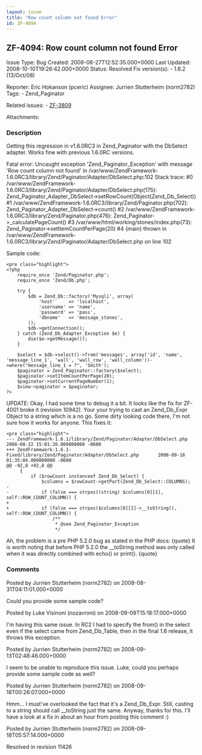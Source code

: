 ```yaml
---
layout: issue
title: "Row count column not found Error"
id: ZF-4094
---
```


ZF-4094: Row count column not found Error
-----------------------------------------

 Issue Type: Bug Created: 2008-08-27T12:52:35.000+0000 Last Updated: 2008-10-10T19:26:42.000+0000 Status: Resolved Fix version(s): - 1.6.2 (13/Oct/08)
 
 Reporter:  Eric Hokanson (pceric)  Assignee:  Jurrien Stutterheim (norm2782)  Tags: - Zend\_Paginator
 
 Related issues: - [ZF-3809](/issues/browse/ZF-3809)
 
 Attachments: 
### Description

Getting this regression in v1.6.0RC3 in Zend\_Paginator with the DbSelect adapter. Works fine with previous 1.6.0RC versions.

Fatal error: Uncaught exception 'Zend\_Paginator\_Exception' with message 'Row count column not found' in /var/www/ZendFramework-1.6.0RC3/library/Zend/Paginator/Adapter/DbSelect.php:102 Stack trace: #0 /var/www/ZendFramework-1.6.0RC3/library/Zend/Paginator/Adapter/DbSelect.php(175): Zend\_Paginator\_Adapter\_DbSelect->setRowCount(Object(Zend\_Db\_Select)) #1 /var/www/ZendFramework-1.6.0RC3/library/Zend/Paginator.php(702): Zend\_Paginator\_Adapter\_DbSelect->count() #2 /var/www/ZendFramework-1.6.0RC3/library/Zend/Paginator.php(476): Zend\_Paginator->\_calculatePageCount() #3 /var/www/html/working/stones/index.php(73): Zend\_Paginator->setItemCountPerPage(20) #4 {main} thrown in /var/www/ZendFramework-1.6.0RC3/library/Zend/Paginator/Adapter/DbSelect.php on line 102

Sample code:

 
    <pre class="highlight">
    <?php
        require_once 'Zend/Paginator.php';
        require_once 'Zend/Db.php';
    
        try {
            $db = Zend_Db::factory('Mysqli', array(
                'host'     => 'localhost',
                'username' => 'name',
                'password' => 'pass',
                'dbname'   => 'message_stones',
            ));
            $db->getConnection();
        } catch (Zend_Db_Adapter_Exception $e) {
            die($e->getMessage());
        }
    
        $select = $db->select()->from('messages', array('id', 'name', 'message_line_1', 'wall', 'wall_row', 'wall_column'))->where("message_line_1 = ?", 'Smith');
        $paginator = Zend_Paginator::factory($select);
        $paginator->setItemCountPerPage(20);
        $paginator->setCurrentPageNumber(1);
        $view->paginator = $paginator;
    ?>


UPDATE: Okay, I had some time to debug it a bit. It looks like the fix for ZF-4001 broke it (revision 10942). Your your trying to cast an Zend\_Db\_Expr Object to a string which is a no go. Some dirty looking code there, I'm not sure how it works for anyone. This fixes it:

 
    <pre class="highlight">
    --- ZendFramework-1.6.1/library/Zend/Paginator/Adapter/DbSelect.php     2008-08-22 15:01:20.000000000 -0600
    +++ ZendFramework-1.6.1-Fixed/library/Zend/Paginator/Adapter/DbSelect.php       2008-09-18 01:35:04.000000000 -0600
    @@ -92,8 +92,8 @@
         {
             if ($rowCount instanceof Zend_Db_Select) {
                 $columns = $rowCount->getPart(Zend_Db_Select::COLUMNS);
    -
    -            if (false === strpos((string) $columns[0][1], self::ROW_COUNT_COLUMN)) {
    +
    +            if (false === strpos($columns[0][1]->__toString(), self::ROW_COUNT_COLUMN)) {
                     /**
                      * @see Zend_Paginator_Exception
                      */
    


Ah, the problem is a pre PHP 5.2.0 bug as stated in the PHP docs: {quote} It is worth noting that before PHP 5.2.0 the \_\_toString method was only called when it was directly combined with echo() or print(). {quote}

 

 

### Comments

Posted by Jurrien Stutterheim (norm2782) on 2008-08-31T04:11:01.000+0000

Could you provide some sample code?

 

 

Posted by Luke Visinoni (nozavroni) on 2008-09-09T15:18:17.000+0000

I'm having this same issue. In RC2 I had to specify the from() in the select even if the select came from Zend\_Db\_Table, then in the final 1.6 release, it throws this exception.

 

 

Posted by Jurrien Stutterheim (norm2782) on 2008-09-13T02:48:46.000+0000

I seem to be unable to reproduce this issue. Luke, could you perhaps provide some sample code as well?

 

 

Posted by Jurrien Stutterheim (norm2782) on 2008-09-18T00:26:07.000+0000

Hmm... I must've overlooked the fact that it's a Zend\_Db\_Expr. Still, casting to a string should call \_\_toString just the same. Anyway, thanks for this. I'll have a look at a fix in about an hour from posting this comment :)

 

 

Posted by Jurrien Stutterheim (norm2782) on 2008-09-18T05:57:14.000+0000

Resolved in revision 11426

 

 